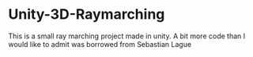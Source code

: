 # Unity-3D-Raymarching
This is a small ray marching project made in unity. A bit more code than I would like to admit was borrowed from Sebastian Lague
